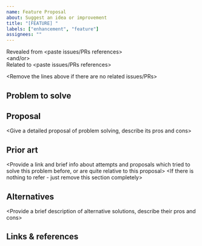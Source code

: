```yaml
---
name: Feature Proposal
about: Suggest an idea or improvement
title: "[FEATURE] "
labels: ["enhancement", "feature"]
assignees: ""
---
```


Revealed from <paste issues/PRs references>  
<and/or>  
Related to <paste issues/PRs references>  

<Remove the lines above if there are no related issues/PRs>




## Problem to solve

<Describe the problem that feature is going to solve>




## Proposal

<Give a detailed proposal of problem solving, describe its pros and cons>




## Prior art

<Provide a link and brief info about attempts and proposals which tried to solve this problem before, or are quite relative to this proposal>
<If there is nothing to refer - just remove this section completely>




## Alternatives

<Provide a brief description of alternative solutions, describe their pros and cons>




## Links & references

<Provide links and references that are related to this proposal and problem>
<If there is nothing to refer - just remove this section completely>

